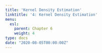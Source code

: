 ```yaml
---
title: 'Kernel Density Estimation'
linktitle: '4: Kernel Density Estimation'
menu:
  esl:
    parent: Chapter 6
    weight: 4
type: docs
date: "2020-08-05T00:00:00Z"
---
```



